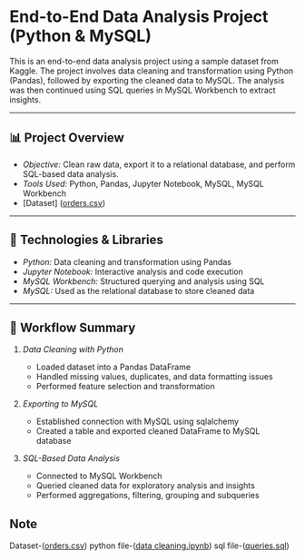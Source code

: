 # End-to-End Data Analysis Project (Python & MySQL)

This is an end-to-end data analysis project using a sample dataset from Kaggle. The project involves data cleaning and transformation using Python (Pandas), followed by exporting the cleaned data to MySQL. The analysis was then continued using SQL queries in MySQL Workbench to extract insights.

---

## 📊 Project Overview

- *Objective:* Clean raw data, export it to a relational database, and perform SQL-based data analysis.
- *Tools Used:* Python, Pandas, Jupyter Notebook, MySQL, MySQL Workbench
- [Dataset]
  ([orders.csv](https://github.com/alexleo25/python-SQL/blob/8e973d3eebe4f72d332919f592e7b80311857622/orders.csv))

---

## 🔧 Technologies & Libraries

- *Python:* Data cleaning and transformation using Pandas
- *Jupyter Notebook:* Interactive analysis and code execution
- *MySQL Workbench:* Structured querying and analysis using SQL
- *MySQL:* Used as the relational database to store cleaned data

---

## 🔄 Workflow Summary

1. *Data Cleaning with Python*
   - Loaded dataset into a Pandas DataFrame
   - Handled missing values, duplicates, and data formatting issues
   - Performed feature selection and transformation

2. *Exporting to MySQL*
   - Established connection with MySQL using sqlalchemy
   - Created a table and exported cleaned DataFrame to MySQL database

3. *SQL-Based Data Analysis*
   - Connected to MySQL Workbench
   - Queried cleaned data for exploratory analysis and insights
   - Performed aggregations, filtering, grouping and subqueries

## Note
 Dataset-([orders.csv](https://github.com/alexleo25/python-SQL/blob/8e973d3eebe4f72d332919f592e7b80311857622/orders.csv))
python file-([data cleaning.ipynb](https://github.com/alexleo25/python-SQL/blob/d186416bfcce4dbb7f1b2b8e2446a5de3367a5c1/data%20cleaning.ipynb))
sql file-([queries.sql](queires.sql[https://github.com/alexleo25/python-SQL/blob/99fc2ee1372df414f0f31f9cf09e1172fad6ae8e/queries.sql))
